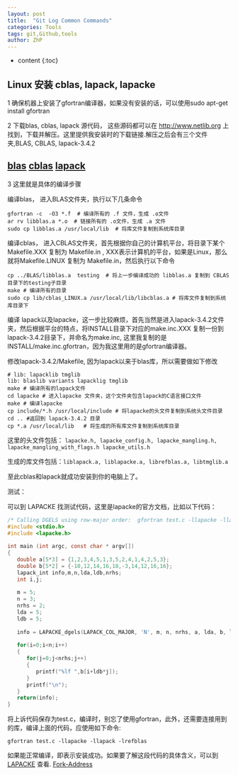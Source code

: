 ```yaml
---
layout: post
title:  "Git Log Common Commands"
categories: Tools
tags: git,Github,tools
author: ZhP
---
```


* content
{:toc}


## Linux 安装 cblas, lapack, lapacke

1 确保机器上安装了gfortran编译器，如果没有安装的话，可以使用sudo apt-get install gfortran

2 下载blas, cblas, lapack 源代码， 这些源码都可以在 http://www.netlib.org 上找到，下载并解压。这里提供我安装时的下载链接.解压之后会有三个文件夹,BLAS, CBLAS, lapack-3.4.2

## [blas](http://www.netlib.org/blas/blas.tgz) [cblas](http://www.netlib.org/blas/blast-forum/cblas.tgz) [lapack](http://www.netlib.org/lapack/lapack-3.4.2.tgz)

3  这里就是具体的编译步骤

编译blas， 进入BLAS文件夹，执行以下几条命令
```shell
gfortran -c  -O3 *.f  # 编译所有的 .f 文件，生成 .o文件
ar rv libblas.a *.o  # 链接所有的 .o文件，生成 .a 文件
sudo cp libblas.a /usr/local/lib  # 将库文件复制到系统库目录
```

编译cblas， 进入CBLAS文件夹，首先根据你自己的计算机平台，将目录下某个 Makefile.XXX 复制为 Makefile.in , XXX表示计算机的平台，如果是Linux，那么就将Makefile.LINUX 复制为 Makefile.in，然后执行以下命令
```shell
cp ../BLAS/libblas.a  testing  # 将上一步编译成功的 libblas.a 复制到 CBLAS目录下的testing子目录
make # 编译所有的目录
sudo cp lib/cblas_LINUX.a /usr/local/lib/libcblas.a # 将库文件复制到系统库目录下
```

编译 lapack以及lapacke，这一步比较麻烦，首先当然是进入lapack-3.4.2文件夹，然后根据平台的特点，将INSTALL目录下对应的make.inc.XXX 复制一份到 lapack-3.4.2目录下，并命名为make.inc, 这里我复制的是 INSTALL/make.inc.gfortran，因为我这里用的是gfortran编译器。

修改lapack-3.4.2/Makefile, 因为lapack以来于blas库，所以需要做如下修改
```shell
# lib: lapacklib tmglib
lib: blaslib variants lapacklig tmglib
make # 编译所有的lapack文件
cd lapacke # 进入lapacke 文件夹，这个文件夹包含lapack的C语言接口文件
make # 编译lapacke
cp include/*.h /usr/local/include # 将lapacke的头文件复制到系统头文件目录
cd .. #返回到 lapack-3.4.2 目录
cp *.a /usr/local/lib   # 将生成的所有库文件复制到系统库目录
```

这里的头文件包括： ```lapacke.h, lapacke_config.h, lapacke_mangling.h, lapacke_mangling_with_flags.h lapacke_utils.h```

生成的库文件包括：`liblapack.a, liblapacke.a, librefblas.a, libtmglib.a`

至此cblas和lapack就成功安装到你的电脑上了。

测试：

可以到 LAPACKE 找测试代码，这里是lapacke的官方文档，比如以下代码：
```c
/* Calling DGELS using row-major order:  gfortran test.c -llapacke -llapack */
#include <stdio.h>  
#include <lapacke.h>  
   
int main (int argc, const char * argv[])  
{  
   double a[5*3] = {1,2,3,4,5,1,3,5,2,4,1,4,2,5,3};  
   double b[5*2] = {-10,12,14,16,18,-3,14,12,16,16};  
   lapack_int info,m,n,lda,ldb,nrhs;  
   int i,j;  
   
   m = 5;  
   n = 3;  
   nrhs = 2;  
   lda = 5;  
   ldb = 5;  
   
   info = LAPACKE_dgels(LAPACK_COL_MAJOR, 'N', m, n, nrhs, a, lda, b, ldb);  
   
   for(i=0;i<n;i++)  
   {   
      for(j=0;j<nrhs;j++)  
      {   
         printf("%lf ",b[i+ldb*j]);  
      }   
      printf("\n");  
   }   
   return(info);  
}  
```

将上诉代码保存为test.c，编译时，别忘了使用gfortran，此外，还需要连接用到的库，编译上面的代码，应使用如下命令:

```shell
gfortran test.c -llapacke -llapack -lrefblas
```

如果能正常编译，即表示安装成功。如果要了解这段代码的具体含义，可以到 [LAPACKE](http://www.netlib.org/lapack/lapacke.html) 查看. [Fork-Address](https://blog.csdn.net/mlnotes/article/details/9676269#)
